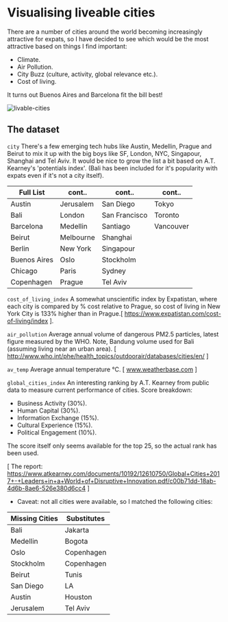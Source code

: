 # Visualising liveable cities 

There are a number of cities around the world becoming increasingly attractive for expats, so I have decided to see which would be the most attractive based on things I find important:

* Climate.
* Air Pollution.
* City Buzz (culture, activity, global relevance etc.).
* Cost of living.

It turns out Buenos Aires and Barcelona fit the bill best!

![livable-cities](https://user-images.githubusercontent.com/26570786/39617371-5e7ddd86-4f77-11e8-9362-a94d6cb4a95a.JPG)

## The dataset

`city`
There's a few emerging tech hubs like Austin, Medellin, Prague and Beirut to mix it up with the big boys like SF, London, NYC, Singapour, Shanghai and Tel Aviv. It would be nice to grow the list a bit based on A.T. Kearney's 'potentials index'. (Bali has been included for it's popularity with expats even if it's not a city itself).

| Full List      | cont..         | cont..		   | cont..         |
| -------------- | -------------- | -------------- | -------------- |
| Austin         | Jerusalem      | San Diego      | Tokyo          |
| Bali	         | London         | San Francisco  | Toronto        |
| Barcelona      | Medellin       | Santiago       | Vancouver      |
| Beirut         | Melbourne      | Shanghai       |                |
| Berlin         | New York       | Singapour      |                |
| Buenos Aires   | Oslo           | Stockholm      |                |
| Chicago        | Paris          | Sydney         |                |
| Copenhagen     | Prague         | Tel Aviv       |                |

`cost_of_living_index` 
A somewhat unscientific index by Expatistan, where each city is compared by % cost relative to Prague, so cost of living in New York City is 133% higher than in Prague.[ https://www.expatistan.com/cost-of-living/index ]. 

`air_pollution` 
Average annual volume of dangerous PM2.5 particles, latest figure measured by the WHO. Note, Bandung volume used for Bali (assuming living near an urban area). [ http://www.who.int/phe/health_topics/outdoorair/databases/cities/en/ ]

`av_temp` 
Average annual temperature °C. [ www.weatherbase.com ]


`global_cities_index` 
An interesting ranking by A.T. Kearney from public data to measure current performance of cities. Score breakdown:

* Business Activity (30%).
* Human Capital (30%).
* Information Exchange (15%).
* Cultural Experience (15%).
* Political Engagement (10%).

The score itself only seems available for the top 25, so the actual rank has been used.

[ The report: https://www.atkearney.com/documents/10192/12610750/Global+Cities+2017+-+Leaders+in+a+World+of+Disruptive+Innovation.pdf/c00b71dd-18ab-4d6b-8ae6-526e380d6cc4 ]

* Caveat: not all cities were available, so I matched the following cities:

| Missing Cities  | Substitutes   |
| --------------- | ------------- |
| Bali		      | Jakarta		  |
| Medellin	      | Bogota		  |	
| Oslo	          | Copenhagen    |
| Stockholm	      | Copenhagen    |
| Beirut	      | Tunis		  |
| San Diego	      | LA            |  
| Austin	      | Houston       |
| Jerusalem 	  | Tel Aviv      |

